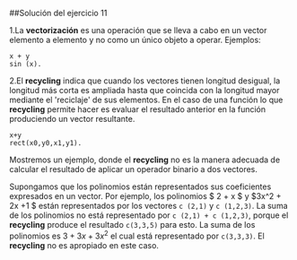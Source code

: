 ##Solución del ejercicio 11

1.La **vectorización**  es una operación  que se lleva a cabo en un vector elemento a elemento y no como un único objeto a operar. Ejemplos: 

```
x + y
sin (x).
```
2.El **recycling** indica que cuando los vectores tienen longitud desigual, la longitud más corta es ampliada hasta  que coincida con la longitud mayor mediante el 'reciclaje' de sus elementos. En el caso de una función lo que  **recycling** permite hacer es evaluar el resultado anterior en la función produciendo un vector resultante.

```
x+y
rect(x0,y0,x1,y1).
```

Mostremos un ejemplo, donde el **recycling** no es la manera adecuada de calcular el resultado de aplicar un operador binario a dos vectores.

Supongamos que los polinomios están representados  sus  coeficientes expresados en un vector. Por ejemplo, los polinomios $ 2 + x $ y $3x^2 + 2x +1 $ están representados por los vectores `c (2,1)` y `c (1,2,3)`. La suma de los polinomios no está representado por `c (2,1) + c (1,2,3)`, porque el **recycling** produce el resultado `c(3,3,5)` para esto. La suma de los polinomios es $3 + 3x + 3x^2$ el  cual está representado por `c(3,3,3)`. El  **recycling**  no es apropiado en este caso.
